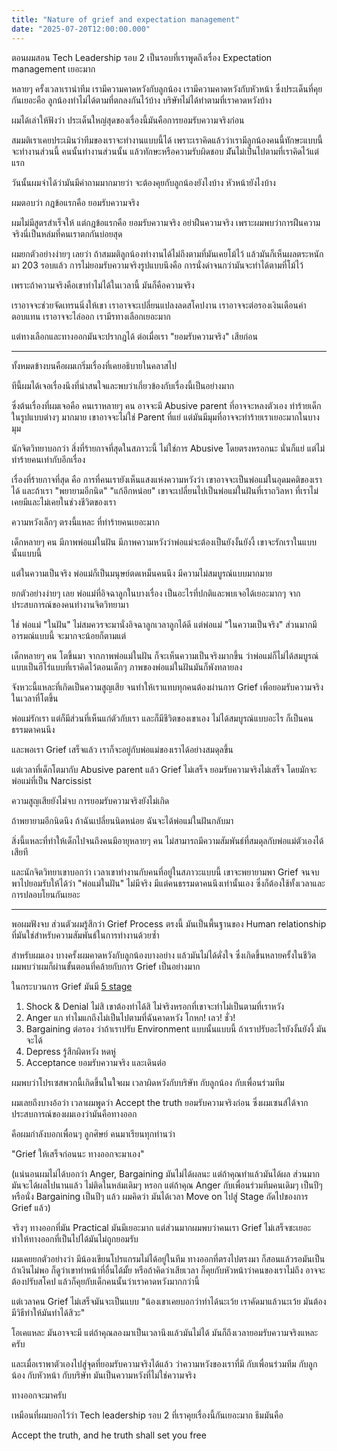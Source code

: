 ```yaml
---
title: "Nature of grief and expectation management"
date: "2025-07-20T12:00:00.000"
---
```


ตอนผมสอน Tech Leadership รอบ 2 เป็นรอบที่เราพูดถึงเรื่อง Expectation management เยอะมาก

หลายๆ ครั้งเวลาเรานำทีม เรามีความคาดหวังกับลูกน้อง เรามีความคาดหวังกับหัวหน้า ซึ่งประเด็นที่คุยกันเยอะคือ ลูกน้องทำไม่ได้ตามที่ตกลงกันไว้บ้าง บริษัทไม่ได้ทำตามที่เราคาดหวังบ้าง

ผมได้เล่าให้ฟังว่า ประเด็นใหญ่สุดของเรื่องนี้มันคือการยอมรับความจริงก่อน

สมมติเราเคยประเมินว่าทีมของเราจะทำงานแบบนี้ได้ เพราะเราคิดแล้วว่าเรามีลูกน้องคนนี้ทักษะแบบนี้จะทำงานส่วนนี้ คนนั้นทำงานส่วนนั้น แล้วทักษะหรือความรับผิดชอบ มัันไม่เป็นไปตามที่เราคิดไว้แต่แรก

วันนั้นผมจำได้ว่ามันมีคำถามมากมายว่า จะต้องคุยกับลูกน้องยังไงบ้าง หัวหน้ายังไงบ้าง

ผมตอบว่า กฎข้อแรกคือ ยอมรับความจริง

ผมไม่มีสูตรสำเร็จให้ แต่กฎข้อแรกคือ ยอมรับความจริง อย่าฝืนความจริง เพราะผมพบว่าการฝืนความจริงนี่เป็นหล่มที่คนเราตกกันบ่อยสุด

ผมยกตัวอย่างง่ายๆ เลยว่า ถ้าสมมติลูกน้องทำงานได้ไม่ถึงตามที่มันเคยโม้ไว้ แล้วมันก็เห็นผลตระหนักมา 203 รอบแล้ว การไม่ยอมรับความจริงรูปแบบนึงคือ การนั่งด่าจนกว่ามันจะทำได้ตามที่โม้ไว้

เพราะถ้าความจริงคือเขาทำไม่ได้ในเวลานี้ มันก็คือความจริง

เราอาจจะช่วยจัดเทรนนิ่งให้เขา เราอาจจะเปลี่ยนแปลงลดสโคปงาน เราอาจจะต่อรองเงินเดือนค่าตอบแทน เราอาจจะไล่ออก เรามีรทางเลือกเยอะมาก

แต่ทางเลือกและทางออกมันจะปรากฎได้ ต่อเมื่อเรา "ยอมรับความจริง" เสียก่อน

---

ทั้งหมดข้างบนคือผมเกริ่มเรื่องที่เคยอธิบายในคลาสไป

ทีนี้ผมได้เจอเรื่องนึงที่น่าสนใจและพบว่าเกี่ยวข้องกับเรื่องนี้เป็นอย่างมาก

ซึ่งต้นเรื่องที่ผมเจอคือ คนเราหลายๆ คน อาจจะมี Abusive parent ที่อาจจะหลงตัวเอง ทำร้ายเด็กในรูปแบบต่างๆ มากมาย เขาอาจจะไม่ใช่ Parent ที่แย่ แต่มันมีมุมที่อาจจะทำร้ายเราเยอะมากในบางมุม

นักจิตวิทยาบอกว่า สิ่งที่ร้ายกาจที่สุดในสภาวะนี้ ไม่ใช่การ Abusive โดยตรงหรอกนะ นั่นก็แย่ แต่ไม่ทำร้ายคนเท่ากับอีกเรื่อง

เรื่องที่ร้ายกาจที่สุด คือ การที่คนเรายังเห็นแสงแห่งความหวังว่า เขาอาจจะเป็นพ่อแม่ในอุดมคติของเราได้ และถ้าเรา "พยายามอีกนิด" "แก้อีกหน่อย" เขาจะเปลี่ยนไปเป็นพ่อแม่ในฝันที่เราถวิลหา ที่เราไม่เคยมีและไม่เคยในช่วงชีวิตของเรา

ความหวังเล็กๆ ตรงนี้แหละ ที่ทำร้ายคนเยอะมาก

เด็กหลายๆ คน มีภาพพ่อแม่ในฝัน มีภาพความหวังว่าพ่อแม่จะต้องเป็นยังงั้นยังงี้ เขาจะรักเราในแบบนั้นแบบนี้

แต่ในความเป็นจริง พ่อแม่ก็เป็นมนุษย์ตดเหม็นคนนึง มีความไม่สมบูรณ์แบบมากมาย

ยกตัวอย่างง่ายๆ เลย พ่อแม่ที่อิจฉาลูกในบางเรื่อง เป็นอะไรที่ปกติและพบเจอได้เยอะมากๆ จากประสบการณ์ของคนทำงานจิตวิทยามา

ใช่ พ่อแม่ "ในฝัน" ไม่สมควรจะมานั่งอิจฉาลูกเวลาลูกได้ดี แต่พ่อแม่ "ในความเป็นจริง" ส่วนมากมีอารมณ์แบบนี้ จะมากจะน้อยก็ตามแต่

เด็กหลายๆ คน โตขึ้นมา จากภาพพ่อแม่ในฝัน ก็จะเห็นความเป็นจริงมากขึ้น ว่าพ่อแม่ก็ไม่ได้สมบูรณ์แบบเป็นฮีโร่แบบที่เราคิดไว้ตอนเด็กๆ ภาพของพ่อแม่ในฝันมันก็พังทลายลง

จังหวะนี้แหละที่เกิดเป็นความสูญเสีย จนทำให้เราแทบทุกคนต้องผ่านการ Grief เพื่อยอมรับความจริงในเวลาที่โตขึ้น

พ่อแม่รักเรา แต่ก็มีส่วนที่เห็นแก่ตัวกับเรา และก็มีชีวิตของเขาเอง ไม่ได้สมบูรณ์แบบอะไร ก็เป็นคนธรรมดาคนนึง

และพอเรา Grief เสร็จแล้ว เราก็จะอยู่กับพ่อแม่ของเราได้อย่างสมดุลขึ้น

แต่เวลาที่เด็กโตมากับ Abusive parent แล้ว Grief ไม่เสร็จ ยอมรับความจริงไม่เสร็จ โดยมักจะพ่อแม่ที่เป็น Narcissist

ความสูญเสียยังไม่จบ การยอมรับความจริงยังไม่เกิด

ถ้าพยายามอีกนิดนึง ถ้าฉันเปลี่ยนนิดหน่อย ฉันจะได้พ่อแม่ในฝันกลับมา

สิ่งนี้แหละที่ทำให้เด็กไปจนถึงคนมีอายุหลายๆ คน ไม่สามารถมีความสัมพันธ์ที่สมดุลกับพ่อแม่ตัวเองได้เสียที

และนักจิตวิทยาเขาบอกว่า เวลาเขาทำงานกับคนที่อยู่ในสภาวะแบบนี้ เขาจะพยายามพา Grief จนจบ พาไปยอมรับให้ได้ว่า "พ่อแม่ในฝัน" ไม่มีจริง มีแต่คนธรรมดาคนนึงเท่านั้นเอง ซึ่งก็ต้องใช้ทั้งเวลาและการปลอบโยนกันเยอะ

---

พอผมฟังจบ ส่วนตัวผมรู้สึกว่า Grief Process ตรงนี้ มันเป็นพื้นฐานของ Human relationship ที่มันใช่สำหรับความสัมพันธ์ในการทำงานด้วยซ้ำ

สำหรับผมเอง บางครั้งผมคาดหวังกับลูกน้องบางอย่าง แล้วมันไม่ได้ดั่งใจ ซึ่งเกิดขึ้นหลายครั้งในชีวิต ผมพบว่าผมก็ผ่านขั้นตอนที่คล้ายกับการ Grief เป็นอย่างมาก

ในกระบวนการ Grief มันมี [5 stage](https://www.manarom.com/blog/5_stages_of_grief.html)

1. Shock & Denial ไม่สิ เขาต้องทำได้สิ ไม่จริงหรอกที่เขาจะทำไม่เป็นตามที่เราหวัง
2. Anger แก ทำไมแกถึงไม่เป็นไปตามที่ฉันคาดหวัง โกหก! เลว! ชั่ว!
3. Bargaining ต่อรอง ว่าถ้าเราปรับ Environment แบบนั้นแบบนี้ ถ้าเราปรับอะไรยังงั้นยังงี้ มันจะได้
4. Depress รู้สึกผิดหวัง หดหู่
5. Acceptance ยอมรับความจริง และเดินต่อ

ผมพบว่าโปรเซสพวกนี้เกิดขึ้นในใจผม เวลาผิดหวังกับบริษัท กับลูกน้อง กับเพื่อนร่วมทีม

ผมเลยถึงบางอ้อว่า เวลาผมพูดว่า Accept the truth ยอมรับความจริงก่อน ซึ่งผมเซนส์ได้จากประสบการณ์ของผมเองว่ามันคือทางออก

คือผมกำลังบอกเพื่อนๆ ลูกศิษย์ คนมาเรียนทุกท่านว่า

"Grief ให้เสร็จก่อนนะ ทางออกจะมาเอง"

(แน่นอนผมไม่ได้บอกว่า Anger, Bargaining มันไม่ได้ผลนะ แต่ถ้าคุณทำแล้วมันได้ผล ส่วนมากมันจะได้ผลไปนานแล้ว ไม่ติดในหล่มเดิมๆ หรอก แต่ถ้าคุณ Anger กับเพื่อนร่วมทีมคนเดิมๆ เป็นปีๆ หรือนั่ง Bargaining เป็นปีๆ แล้ว ผมคิดว่า มันได้เวลา Move on ไปสู่ Stage ถัดไปของการ Grief แล้ว)

จริงๆ ทางออกที่มัน Practical มันมีเยอะมาก แต่ส่วนมากผมพบว่าคนเรา Grief ไม่เสร็จซะเยอะ ทำให้ทางออกที่เป็นไปได้มันไม่ถูกยอมรับ

ผมเคยยกตัวอย่างว่า มีน้องเขียนโปรแกรมไม่ได้อยู่ในทีม ทางออกที่ตรงไปตรงมา ก็สอนแล้วรอมันเป็น ถ้าเงินไม่พอ ก็ดูว่าเขาทำหน้าที่อื่นได้มั้ย หรือถ้าคิดว่าเสียเวลา ก็คุยกับหัวหน้าว่าคนของเราไม่ถึง อาจจะต้องปรับสโคป แล้วก็คุยกับเด็กคนนั้นว่าเราคาดหวังมากกว่านี้

แต่เวลาคน Grief ไม่เสร็จมันจะเป็นแบบ "น้องเขาเคยบอกว่าทำได้นะเว้ย เราคัดมาแล้วนะเว้ย มันต้องมีวิธีทำให้มันทำได้สิวะ"

โอเคแหละ มันอาจจะมี แต่ถ้าคุณลองมาเป็นเวลานึงแล้วมันไม่ได้ มันก็ถึงเวลายอมรับความจริงแหละครับ

และเมื่อเราพาตัวเองไปสู่จุดที่ยอมรับความจริงได้แล้ว ว่าความหวังของเราที่มี กับเพื่อนร่วมทีม กับลูกน้อง กับหัวหน้า กับบริษัท มันเป็นความหวังที่ไม่ใช่ความจริง

ทางออกจะมาครับ

เหมือนที่ผมบอกไว้ว่า Tech leadership รอบ 2 ที่เราคุยเรื่องนี้กันเยอะมาก ธีมมันคือ

Accept the truth, and he truth shall set you free
